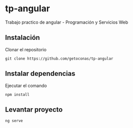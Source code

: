# tp-angular
Trabajo practico de angular - Programación y Servicios Web

## Instalación
Clonar el repositorio
```
git clone https://github.com/getoconas/tp-angular
```

## Instalar dependencias
Ejecutar el comando
```
npm install
```

## Levantar proyecto
```
ng serve
```
